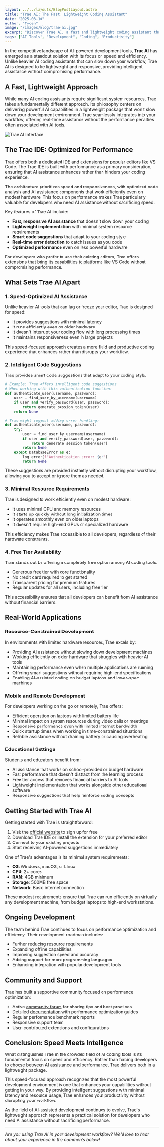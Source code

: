 ```yaml
---
layout: ../../layouts/BlogPostLayout.astro
title: "Trae AI: The Fast, Lightweight Coding Assistant"
date: "2025-03-10"
author: "Tycen"
image: "/images/blog/trae-ai.jpg"
excerpt: "Discover Trae AI, a fast and lightweight coding assistant that offers AI-driven code suggestions and real-time assistance without slowing down your workflow."
tags: ["AI Tools", "Development", "Coding", "Productivity"]
---
```


In the competitive landscape of AI-powered development tools, **Trae AI** has emerged as a standout solution with its focus on speed and efficiency. Unlike heavier AI coding assistants that can slow down your workflow, Trae AI is designed to be lightweight and responsive, providing intelligent assistance without compromising performance.

## A Fast, Lightweight Approach

While many AI coding assistants require significant system resources, Trae takes a fundamentally different approach. Its philosophy centers on delivering powerful AI capabilities in a lightweight package that won't slow down your development environment. Trae seamlessly integrates into your workflow, offering real-time assistance without the performance penalties often associated with AI tools.

![Trae AI Interface](/images/blog/trae-ai.jpg)

## The Trae IDE: Optimized for Performance

Trae offers both a dedicated IDE and extensions for popular editors like VS Code. The Trae IDE is built with performance as a primary consideration, ensuring that AI assistance enhances rather than hinders your coding experience.

The architecture prioritizes speed and responsiveness, with optimized code analysis and AI assistance components that work efficiently even on modest hardware. This focus on performance makes Trae particularly valuable for developers who need AI assistance without sacrificing speed.

Key features of Trae AI include:

- **Fast, responsive AI assistance** that doesn't slow down your coding
- **Lightweight implementation** with minimal system resource requirements
- **Smart code suggestions** that adapt to your coding style
- **Real-time error detection** to catch issues as you code
- **Optimized performance** even on less powerful hardware

For developers who prefer to use their existing editors, Trae offers extensions that bring its capabilities to platforms like VS Code without compromising performance.

## What Sets Trae AI Apart

### 1. Speed-Optimized AI Assistance

Unlike heavier AI tools that can lag or freeze your editor, Trae is designed for speed:

- It provides suggestions with minimal latency
- It runs efficiently even on older hardware
- It doesn't interrupt your coding flow with long processing times
- It maintains responsiveness even in large projects

This speed-focused approach creates a more fluid and productive coding experience that enhances rather than disrupts your workflow.

### 2. Intelligent Code Suggestions

Trae provides smart code suggestions that adapt to your coding style:

```python
# Example: Trae offers intelligent code suggestions
# When working with this authentication function:
def authenticate_user(username, password):
    user = find_user_by_username(username)
    if user and verify_password(user, password):
        return generate_session_token(user)
    return None

# Trae might suggest adding error handling:
def authenticate_user(username, password):
    try:
        user = find_user_by_username(username)
        if user and verify_password(user, password):
            return generate_session_token(user)
        return None
    except DatabaseError as e:
        log_error(f"Authentication error: {e}")
        return None
```

These suggestions are provided instantly without disrupting your workflow, allowing you to accept or ignore them as needed.

### 3. Minimal Resource Requirements

Trae is designed to work efficiently even on modest hardware:

- It uses minimal CPU and memory resources
- It starts up quickly without long initialization times
- It operates smoothly even on older laptops
- It doesn't require high-end GPUs or specialized hardware

This efficiency makes Trae accessible to all developers, regardless of their hardware constraints.

### 4. Free Tier Availability

Trae stands out by offering a completely free option among AI coding tools:

- Generous free tier with core functionality
- No credit card required to get started
- Transparent pricing for premium features
- Regular updates for all users, including free tier

This accessibility ensures that all developers can benefit from AI assistance without financial barriers.

## Real-World Applications

### Resource-Constrained Development

In environments with limited hardware resources, Trae excels by:

- Providing AI assistance without slowing down development machines
- Working efficiently on older hardware that struggles with heavier AI tools
- Maintaining performance even when multiple applications are running
- Offering smart suggestions without requiring high-end specifications
- Enabling AI-assisted coding on budget laptops and lower-spec machines

### Mobile and Remote Development

For developers working on the go or remotely, Trae offers:

- Efficient operation on laptops with limited battery life
- Minimal impact on system resources during video calls or meetings
- Responsive performance even with limited internet bandwidth
- Quick startup times when working in time-constrained situations
- Reliable assistance without draining battery or causing overheating

### Educational Settings

Students and educators benefit from:

- AI assistance that works on school-provided or budget hardware
- Fast performance that doesn't distract from the learning process
- Free tier access that removes financial barriers to AI tools
- Lightweight implementation that works alongside other educational software
- Responsive suggestions that help reinforce coding concepts

## Getting Started with Trae AI

Getting started with Trae is straightforward:

1. Visit the [official website](https://www.trae.ai) to sign up for free
2. Download Trae IDE or install the extension for your preferred editor
3. Connect to your existing projects
4. Start receiving AI-powered suggestions immediately

One of Trae's advantages is its minimal system requirements:

- **OS**: Windows, macOS, or Linux
- **CPU**: 2+ cores
- **RAM**: 4GB minimum
- **Storage**: 500MB free space
- **Network**: Basic internet connection

These modest requirements ensure that Trae can run efficiently on virtually any development machine, from budget laptops to high-end workstations.

## Ongoing Development

The team behind Trae continues to focus on performance optimization and efficiency. Their development roadmap includes:

- Further reducing resource requirements
- Expanding offline capabilities
- Improving suggestion speed and accuracy
- Adding support for more programming languages
- Enhancing integration with popular development tools

## Community and Support

Trae has built a supportive community focused on performance optimization:

- Active [community forum](https://community.trae.ai) for sharing tips and best practices
- Detailed [documentation](https://docs.trae.ai) with performance optimization guides
- Regular performance benchmark reports
- Responsive support team
- User-contributed extensions and configurations

## Conclusion: Speed Meets Intelligence

What distinguishes Trae in the crowded field of AI coding tools is its fundamental focus on speed and efficiency. Rather than forcing developers to choose between AI assistance and performance, Trae delivers both in a lightweight package.

This speed-focused approach recognizes that the most powerful development environment is one that enhances your capabilities without getting in your way. By providing intelligent suggestions with minimal latency and resource usage, Trae enhances your productivity without disrupting your workflow.

As the field of AI-assisted development continues to evolve, Trae's lightweight approach represents a practical solution for developers who need AI assistance without sacrificing performance.

---

*Are you using Trae AI in your development workflow? We'd love to hear about your experience in the comments below!*
